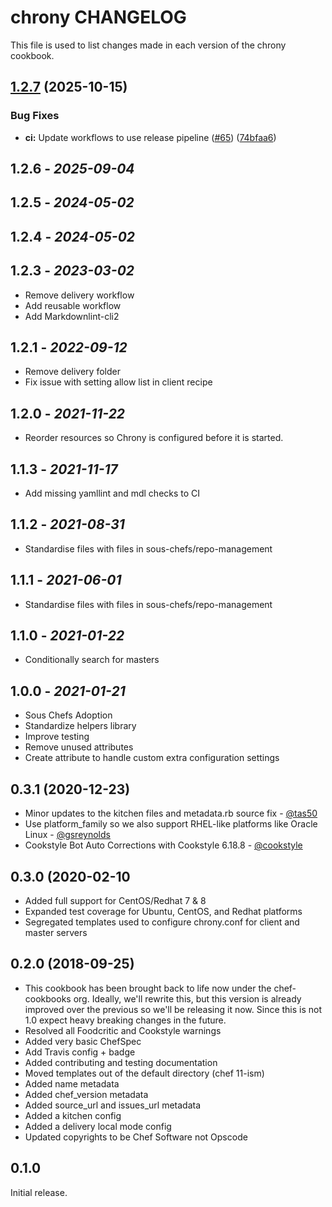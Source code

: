 # chrony CHANGELOG

This file is used to list changes made in each version of the chrony cookbook.

## [1.2.7](https://github.com/sous-chefs/chrony/compare/1.2.6...v1.2.7) (2025-10-15)


### Bug Fixes

* **ci:** Update workflows to use release pipeline ([#65](https://github.com/sous-chefs/chrony/issues/65)) ([74bfaa6](https://github.com/sous-chefs/chrony/commit/74bfaa69a069001afa820ea9c360c55199649c55))

## 1.2.6 - *2025-09-04*

## 1.2.5 - *2024-05-02*

## 1.2.4 - *2024-05-02*

## 1.2.3 - *2023-03-02*

* Remove delivery workflow
* Add reusable workflow
* Add Markdownlint-cli2

## 1.2.1 - *2022-09-12*

* Remove delivery folder
* Fix issue with setting allow list in client recipe

## 1.2.0 - *2021-11-22*

* Reorder resources so Chrony is configured before it is started.

## 1.1.3 - *2021-11-17*

* Add missing yamllint and mdl checks to CI

## 1.1.2 - *2021-08-31*

* Standardise files with files in sous-chefs/repo-management

## 1.1.1 - *2021-06-01*

* Standardise files with files in sous-chefs/repo-management

## 1.1.0 - *2021-01-22*

* Conditionally search for masters

## 1.0.0 - *2021-01-21*

* Sous Chefs Adoption
* Standardize helpers library
* Improve testing
* Remove unused attributes
* Create attribute to handle custom extra configuration settings

## 0.3.1 (2020-12-23)

* Minor updates to the kitchen files and metadata.rb source fix - [@tas50](https://github.com/tas50)
* Use platform_family so we also support RHEL-like platforms like Oracle Linux - [@gsreynolds](https://github.com/gsreynolds)
* Cookstyle Bot Auto Corrections with Cookstyle 6.18.8 - [@cookstyle](https://github.com/cookstyle)

## 0.3.0 (2020-02-10

* Added full support for CentOS/Redhat 7 & 8
* Expanded test coverage for Ubuntu, CentOS, and Redhat platforms
* Segregated templates used to configure chrony.conf for client and master servers

## 0.2.0 (2018-09-25)

* This cookbook has been brought back to life now under the chef-cookbooks org. Ideally, we'll rewrite this, but this version is already improved over the previous so we'll be releasing it now. Since this is not 1.0 expect heavy breaking changes in the future.
* Resolved all Foodcritic and Cookstyle warnings
* Added very basic ChefSpec
* Add Travis config + badge
* Added contributing and testing documentation
* Moved templates out of the default directory (chef 11-ism)
* Added name metadata
* Added chef_version metadata
* Added source_url and issues_url metadata
* Added a kitchen config
* Added a delivery local mode config
* Updated copyrights to be Chef Software not Opscode

## 0.1.0

Initial release.

